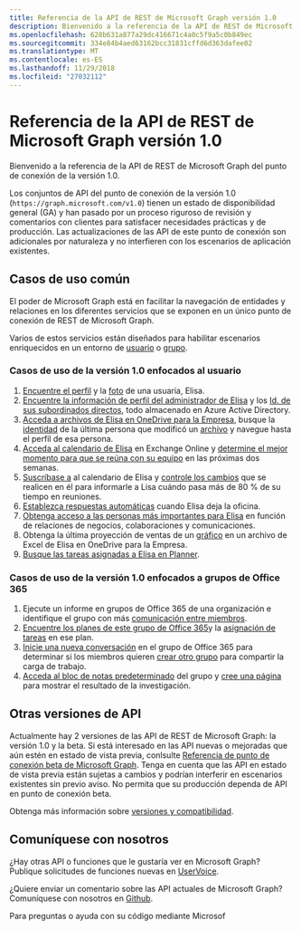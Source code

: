 ```yaml
---
title: Referencia de la API de REST de Microsoft Graph versión 1.0
description: Bienvenido a la referencia de la API de REST de Microsoft Graph del punto de conexión de la versión 1.0.
ms.openlocfilehash: 628b631a877a29dc416671c4a0c5f9a5c0b849ec
ms.sourcegitcommit: 334e84b4aed63162bcc31831cffd6d363dafee02
ms.translationtype: MT
ms.contentlocale: es-ES
ms.lasthandoff: 11/29/2018
ms.locfileid: "27032112"
---
```

# <a name="microsoft-graph-rest-api-v10-reference"></a>Referencia de la API de REST de Microsoft Graph versión 1.0

Bienvenido a la referencia de la API de REST de Microsoft Graph del punto de conexión de la versión 1.0.

Los conjuntos de API del punto de conexión de la versión 1.0 (`https://graph.microsoft.com/v1.0`) tienen un estado de disponibilidad general (GA) y han pasado por un proceso riguroso de revisión y comentarios con clientes para satisfacer necesidades prácticas y de producción. Las actualizaciones de las API de este punto de conexión son adicionales por naturaleza y no interfieren con los escenarios de aplicación existentes.

## <a name="common-use-cases"></a>Casos de uso común

El poder de Microsoft Graph está en facilitar la navegación de entidades y relaciones en los diferentes servicios que se exponen en un único punto de conexión de REST de Microsoft Graph.

Varios de estos servicios están diseñados para habilitar escenarios enriquecidos en un entorno de [usuario](./resources/user.md) o [grupo](./resources/group.md).

### <a name="user-centric-use-cases-in-v10"></a>Casos de uso de la versión 1.0 enfocados al usuario

1. [Encuentre el perfil](./api/user-get.md) y la [foto](./resources/profilephoto.md) de una usuaria, Elisa.
2. [Encuentre la información de perfil del administrador de Elisa](./api/user-list-manager.md) y los [Id. de sus subordinados directos](./api/user-list-directreports.md), todo almacenado en Azure Active Directory.
3. [Acceda a archivos de Elisa en OneDrive para la Empresa](./api/driveitem-list-children.md), busque la [identidad](./resources/identityset.md) de la última persona que modificó un [archivo](./resources/driveitem.md) y navegue hasta el perfil de esa persona.
4. [Acceda al calendario de Elisa](./api/calendar-get.md) en Exchange Online y [determine el mejor momento para que se reúna con su equipo](./api/user-findmeetingtimes.md) en las próximas dos semanas.
5. [Suscríbase a](./api/subscription-post-subscriptions.md) al calendario de Elisa y [controle los cambios](./api/event-delta.md) que se realicen en él para informarle a Lisa cuándo pasa más de 80 % de su tiempo en reuniones.
6. [Establezca respuestas automáticas](./api/user-update-mailboxsettings.md#example) cuando Elisa deja la oficina.
7. [Obtenga acceso a las personas más importantes para Elisa](./api/user-list-people.md) en función de relaciones de negocios, colaboraciones y comunicaciones.
8. Obtenga la última proyección de ventas de un [gráfico](./resources/chart.md) en un archivo de Excel de Elisa en OneDrive para la Empresa.
9. [Busque las tareas asignadas a Elisa en Planner](./api/planneruser-list-tasks.md).

### <a name="office-365-group-use-cases-in-v10"></a>Casos de uso de la versión 1.0 enfocados a grupos de Office 365

1. Ejecute un informe en grupos de Office 365 de una organización e identifique el grupo con más [comunicación entre miembros](./api/reportroot-getoffice365groupsactivitycounts.md).
2. [Encuentre los planes de este grupo de Office 365](./api/plannergroup-list-plans.md)y la [asignación de tareas](./resources/plannerassignments.md) en ese plan.
3. [Inicie una nueva conversación](./api/group-post-conversations.md) en el grupo de Office 365 para determinar si los miembros quieren [crear otro grupo](./api/group-post-groups.md) para compartir la carga de trabajo.
4. [Acceda al bloc de notas predeterminado](./api/notebook-get.md) del grupo y [cree una página](./api/section-post-pages.md) para mostrar el resultado de la investigación.

## <a name="other-api-versions"></a>Otras versiones de API

Actualmente hay 2 versiones de las API de REST de Microsoft Graph: la versión 1.0 y la beta.
Si está interesado en las API nuevas o mejoradas que aún estén en estado de vista previa, conlsulte [Referencia de punto de conexión beta de Microsoft Graph](/graph/api/overview?toc=./ref/toc.json&view=graph-rest-beta). Tenga en cuenta que las API en estado de vista previa están sujetas a cambios y podrían interferir en escenarios existentes sin previo aviso. No permita que su producción dependa de API en punto de conexión beta.

Obtenga más información sobre [versiones y compatibilidad](/graph/versioning-and-support).

## <a name="connect-with-us"></a>Comuníquese con nosotros

¿Hay otras API o funciones que le gustaría ver en Microsoft Graph? Publique solicitudes de funciones nuevas en [UserVoice](https://officespdev.uservoice.com/forums/224641-general/filters/new?category_id=101632).

¿Quiere enviar un comentario sobre las API actuales de Microsoft Graph? Comuníquese con nosotros en [Github](https://github.com/microsoftgraph/microsoft-graph-docs/issues).

Para preguntas o ayuda con su código mediante Microsof